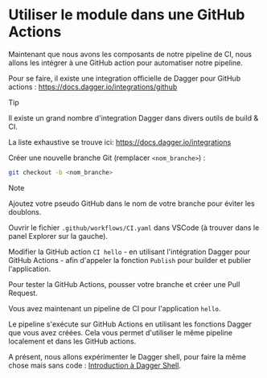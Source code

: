 # Utiliser le module dans une GitHub Actions

Maintenant que nous avons les composants de notre pipeline de CI, nous allons les intégrer à une GitHub action pour automatiser notre pipeline.

Pour se faire, il existe une integration officielle de Dagger pour GitHub actions : https://docs.dagger.io/integrations/github

> [!TIP]
> Il existe un grand nombre d'integration Dagger dans divers outils de build & CI.
>
> La liste exhaustive se trouve ici: https://docs.dagger.io/integrations

Créer une nouvelle branche Git (remplacer `<nom_branche>`) :

```bash
git checkout -b <nom_branche>
```

> [!NOTE]
> Ajoutez votre pseudo GitHub dans le nom de votre branche pour éviter les doublons.

Ouvrir le fichier `.github/workflows/CI.yaml` dans VSCode (à trouver dans le panel Explorer sur la gauche).

Modifier la GitHub action `CI hello` - en utilisant l'intégration Dagger pour GitHub Actions - afin d'appeler la fonction `Publish` pour builder et publier l'application.

Pour tester la GitHub Actions, pousser votre branche et créer une Pull Request.

Vous avez maintenant un pipeline de CI pour l'application `hello`.

Le pipeline s'exécute sur GitHub Actions en utilisant les fonctions Dagger que vous avez créées. Cela vous permet d'utiliser le même pipeline localement et dans les GitHub actions.

A présent, nous allons expérimenter le Dagger shell, pour faire la même chose mais sans code : [Introduction à Dagger Shell](./05-utilisation-de-dagger-shell.md).
